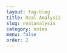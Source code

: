 ```yaml
---
layout: tag-blog
title: Real Analysis
slug: realanalysis
category: notes
menu: false
order: 2
---
```

